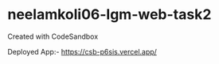 # neelamkoli06-lgm-web-task2
Created with CodeSandbox

Deployed App:-
https://csb-p6sis.vercel.app/
